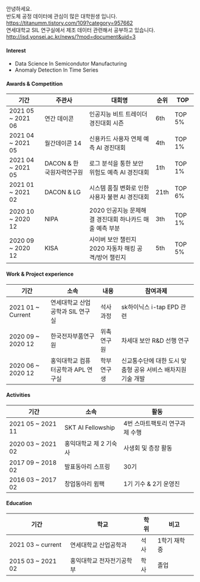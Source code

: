 안녕하세요.   
반도체 공정 데이터에 관심이 많은 대학원생 입니다.  
https://titanumm.tistory.com/109?category=957662   
연세대학교 SIL 연구실에서 제조 데이터 관련해서 공부하고 있습니다.   
http://isd.yonsei.ac.kr/news/?mod=document&uid=3   


#### Interest
+ Data Science In Semicondutor Manufacturing
+ Anomaly Detection In Time Series

#### Awards & Competition
|기간|주관사|대회명|순위|TOP|
|--------|--------|------|------|------|
|2021 05 ~ 2021 06|연간 데이콘|인공지능 비트 트레이더 경진대회 시즌|6th|TOP 5%|
|2021 04 ~ 2021 05|월간데이콘 14|신용카드 사용자 연체 예측 AI 경진대회|4th|TOP 1%|
|2021 04 ~ 2021 05|DACON & 한국원자력연구원|로그 분석을 통한 보안 위험도 예측 AI 경진대회|1th|TOP 1%|
|2021 01 ~ 2021 02|DACON & LG|시스템 품질 변화로 인한 사용자 불편 AI 경진대회|21th|TOP 6%|
|2020 10 ~ 2020 12|NIPA|2020 인공지능 문제해결 경진대회 하나카드 매출 예측 부분|3th|TOP 1%|
|2020 09 ~ 2020 12|KISA|사이버 보안 챌린지 2020 자동차 해킹 공격/방어 챌린지|5th|TOP 5%|


#### Work & Project experience
|기간|소속|내용|참여과제|
|--------|--------|------|------|
|2021 01 ~ Current|연세대학교 산업공학과 SIL 연구실|석사 과정|sk하이닉스 i-tap EPD 관련|
|2020 09 ~ 2020 12|한국전자부품연구원|위촉 연구원|차세대 보안 R&D 선행 연구|
|2020 06 ~ 2020 12|홍익대학교 컴퓨터공학과 APL 연구실|학부 연구생|신교통수단에 대한 도시 맞춤형 공유 서비스 배차지원 기술 개발|

#### Activities
|기간|소속|활동|
|--------|-------|-----|
|2021 05 ~ 2021 11|SKT AI Fellowship|4번 스마트팩토리 연구과제 수행|
|2020 03 ~ 2021 02|홍익대학교 제 2 기숙사|사생회 및 층장 활동|
|2017 09 ~ 2018 02|발표동아리 스프링|30기|
|2016 03 ~ 2017 02|창업동아리 윔팩|1기 기수 & 2기 운영진|


#### Education
|기간|학교|학위|비고|
|--------|-------|-----|-----|
|2021 03 ~ current|연세대학교 산업공학과|석사|1학기 재학 중|
|2015 03 ~ 2021 02|홍익대학교 전자전기공학부|학사|졸업|


